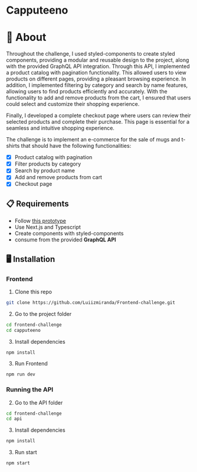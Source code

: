 # Capputeeno

# 🧠 About

Throughout the challenge, I used styled-components to create styled components, providing a modular and reusable design to the project, along with the provided GraphQL API integration. Through this API, I implemented a product catalog with pagination functionality. This allowed users to view products on different pages, providing a pleasant browsing experience.
In addition, I implemented filtering by category and search by name features, allowing users to find products efficiently and accurately. With the functionality to add and remove products from the cart, I ensured that users could select and customize their shopping experience.

Finally, I developed a complete checkout page where users can review their selected products and complete their purchase. This page is essential for a seamless and intuitive shopping experience.
  
The challenge is to implement an e-commerce for the sale of mugs and t-shirts that should have the following functionalities:

- [x] Product catalog with pagination
- [x] Filter products by category
- [x] Search by product name
- [x] Add and remove products from cart
- [x] Checkout page

## 📋 Requirements

- Follow [this prototype](https://www.figma.com/file/rET9F2CeUEJdiVN7JRu993/E-commerce---capputeeno?node-id=680%3A6449)
- Use Next.js and Typescript
- Create components with styled-components
- consume from the provided **GraphQL API**

## 🖥️ Installation

### Frontend

1. Clone this repo
```bash
git clone https://github.com/Luiizmiranda/Frontend-challenge.git
```

2. Go to the project folder
```bash
cd frontend-challenge
cd capputeeno
```

3. Install dependencies
```bash
npm install
```

3. Run Frontend
```bash
npm run dev
```

### Running the API


2. Go to the API folder

```bash
cd frontend-challenge
cd api
```

3. Install dependencies
```bash
npm install
```

3. Run start
```bash
npm start
```

